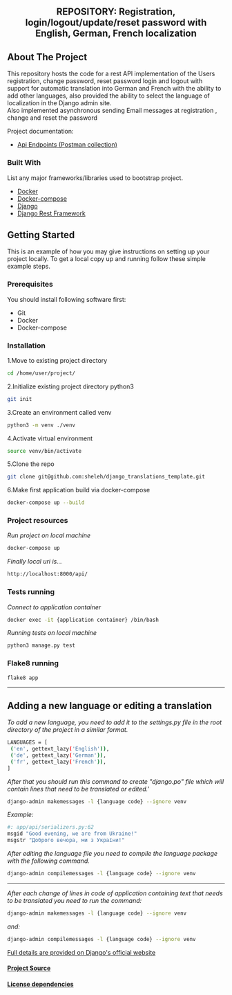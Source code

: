 <div id="top"></div>

<!-- PROJECT LOGO -->
<br />
<div align="center">

  <h2 align="center">REPOSITORY: Registration, login/logout/update/reset password with English, German, French localization</h2>

</div>


<!-- ABOUT THE PROJECT -->
## About The Project

This repository hosts the code for a rest API implementation of the Users registration, change password, reset password login and logout with support for automatic translation into German and French with the ability to add other languages, also provided the ability to select the language of localization in the Django admin site.</br>
Also implemented asynchronous sending Email messages at registration , change and reset the password


Project documentation:
* [Api Endpoints (Postman collection)](docs/django_translations.json)


### Built With

List any major frameworks/libraries used to bootstrap project.

* [Docker](https://docs.docker.com/engine/install/)
* [Docker-compose](https://docs.docker.com/compose/install/)
* [Django](https://www.djangoproject.com/start/)
* [Django Rest Framework](https://www.django-rest-framework.org/)





<!-- GETTING STARTED -->
## Getting Started

This is an example of how you may give instructions on setting up your project locally.
To get a local copy up and running follow these simple example steps.

### Prerequisites

You should install following software first:
* Git
* Docker
* Docker-compose

### Installation

1.Move to existing project directory
   ```sh
   cd /home/user/project/
   ```
2.Initialize existing project directory python3
   ```sh
   git init
   ```
3.Create an environment called venv
   ```sh
   python3 -m venv ./venv
   ```
4.Activate virtual environment
   ```sh
   source venv/bin/activate
   ```
5.Clone the repo
   ```sh
   git clone git@github.com:sheleh/django_translations_template.git
   ```
6.Make first application build via docker-compose
   ```sh
   docker-compose up --build
   ```



### Project resources
_Run project on local machine_

   ```sh
   docker-compose up
   ```


_Finally local uri is..._

   ```sh
   http://localhost:8000/api/
   ```

### Tests running

_Connect to application container_

   ```sh
   docker exec -it {application container} /bin/bash
   ```

_Running tests on local machine_

   ```sh
  python3 manage.py test
   ```
### Flake8 running

   ```sh
   flake8 app
   ```

____
## Adding a new language or editing a translation
_To add a new language, you need to add it to the settings.py file in the root directory of the project in a similar format._


   ```sh
   LANGUAGES = [
    ('en', gettext_lazy('English')),
    ('de', gettext_lazy('German')),
    ('fr', gettext_lazy('French')),
]
   ```
   
_After that you should run this command to create "django.po" file which will contain lines that need to be translated or edited.'_

   ```sh
   django-admin makemessages -l {language code} --ignore venv
   ```

_Example:_

   ```sh
   #: app/api/serializers.py:62
msgid "Good evening, we are from Ukraine!"
msgstr "Доброго вечора, ми з України!"
   ```

_After editing the language file you need to compile the language package with the following command._

   ```sh
   django-admin compilemessages -l {language code} --ignore venv
   ```
______
_After each change of lines in code of application containing text that needs to be translated you need to run the command:_
   ```sh
   django-admin makemessages -l {language code} --ignore venv
   ```
_and:_
   ```sh
   django-admin compilemessages -l {language code} --ignore venv
   ```

[Full details are provided on Django's official website](https://docs.djangoproject.com/en/4.0/topics/i18n/translation/)


#### [Project Source]( https://github.com/sheleh/django_translations_template.git)
#### [License dependencies](LICENSE-DEPENDENCIES.md)